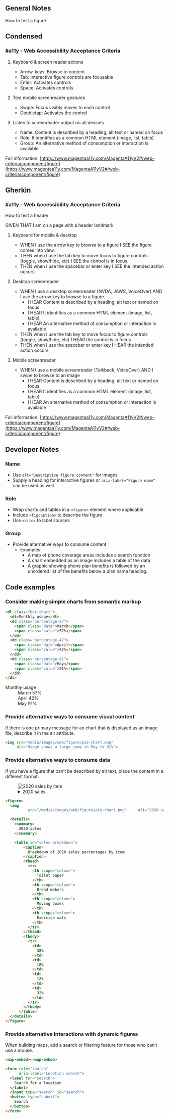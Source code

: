 ## General Notes

How to test a figure

## Condensed

### #a11y - Web Accessibility Acceptance Criteria

1. Keyboard & screen reader actions
   - Arrow-keys: Browse to content
   - Tab: Interactive figure controls are focusable
   - Enter: Activates controls
   - Space: Activates controls

2. Test mobile screenreader gestures
   - Swipe: Focus visibly moves to each control
   - Doubletap: Activates the control

3. Listen to screenreader output on all devices
   - Name: Content is described by a heading, alt text or named on focus
   - Role: It identifies as a common HTML element (image, list, table)
   - Group: An alternative method of consumption or interaction is available

Full information: [https://www.magentaa11y.com/MagentaA11yV2#/web-criteria/component/figure](https://www.magentaa11y.com/MagentaA11yV2#/web-criteria/component/figure)

## Gherkin

### #a11y - Web Accessibility Acceptance Criteria

How to test a header

GIVEN THAT I am on a page with a header landmark

1. Keyboard for mobile & desktop

   - WHEN I use the arrow key to browse to a figure I SEE the figure comes into view.
   - THEN when I use the tab key to move focus to figure controls (toggle, show/hide, etc) I SEE the control is in focus
   - THEN when I use the spacebar or enter key I SEE the intended action occurs

2. Desktop screenreader

   - WHEN I use a desktop screenreader (NVDA, JAWS, VoiceOver) AND I use the arrow key to browse to a figure.
      - I HEAR Content is described by a heading, alt text or named on focus
     - I HEAR It identifies as a common HTML element (image, list, table)
     - I HEAR An alternative method of consumption or interaction is available
   - THEN when I use the tab key to move focus to figure controls (toggle, show/hide, etc) I HEAR the control is in focus 
   - THEN when I use the spacebar or enter key I HEAR the intended action occurs

3. Mobile screenreader

   - WHEN I use a mobile screenreader (Talkback, VoiceOver) AND I swipe to browse to an image
     - I HEAR Content is described by a heading, alt text or named on focus
     - I HEAR It identifies as a common HTML element (image, list, table)
     - I HEAR An alternative method of consumption or interaction is available


Full information: [https://www.magentaa11y.com/MagentaA11yV2#/web-criteria/component/figure](https://www.magentaa11y.com/MagentaA11yV2#/web-criteria/component/figure)

## Developer Notes

### Name

- Use `alt="Descriptive figure content"` for images
- Supply a heading for interactive figures or `aria-label="Figure name"` can be used as well

### Role

- Wrap charts and tables in a `<figure>` element where applicable
- Include `<figcaption>` to describe the figure
- Use `<cite>` to label sources

### Group

- Provide alternative ways to consume content
    - Examples:
        - A map of phone coverage areas includes a search function
        - A chart embedded as an image includes a table of the data
        - A graphic showing phone plan benefits is followed by an unordered list of the benefits below a plan name heading.

## Code examples
### Consider making simple charts from semantic markup

```html
<dl class="bar-chart">
  <dt>Monthly usage</dt>
  <dd class="percentage-57">
    <span class="date">March</span>
    <span class="value">57%</span>
  </dd>
  <dd class="percentage-42">
    <span class="date">April</span>
    <span class="value">42%</span>
  </dd>
  <dd class="percentage-91">
    <span class="date">May</span>
    <span class="value">91%</span>
  </dd>
</dl>
```

<example>
   <dl class="bar-chart">
     <dt>Monthly usage</dt>
     <dd class="percentage-57">
       <span class="date">March</span>
       <span class="value">57%</span>
     </dd>
     <dd class="percentage-42">
       <span class="date">April</span>
       <span class="value">42%</span>
     </dd>
     <dd class="percentage-91">
       <span class="date">May</span>
       <span class="value">91%</span>
     </dd>
   </dl>
</example>


### Provide alternative ways to consume visual content
If there is one primary message for an chart that is displayed as an image file, describe it in the alt attribute.

```html
<img src="media/images/web/figure/pie-chart.png" 
     alt="Usage shows a large jump in May to 91%">
```
### Provide alternative ways to consume data
If you have a figure that can’t be described by alt text, place the content in a different format.

<example>
<figure>
  <img src="/media/images/web/figure/pie-chart.png" alt="2020 sales by item">

  <details>
    <summary>
      2020 sales
    </summary>
    <table id="sales-breakdown">
        <caption>
          Breakdown of 2020 sales percentages by item
        </caption>
        <thead>
          <tr>
            <th scope="column">
              Toilet paper
            </th>
            <th scope="column">
              Bread makers
            </th>
            <th scope="column">
              Moving boxes
            </th>
            <th scope="column">
              Exercise mats
            </th>
          </tr>
        </thead>
        <tbody>
          <tr>
            <td>
              38%
            </td>
            <td>
              18%
            </td>
            <td>
              12%
            </td>
            <td>
              32%
            </td>
          </tr>
        </tbody>
      </table>
  </details>
</figure>
</example>

```html
<figure>
  <img
          src="/media/images/web/figure/pie-chart.png"     alt="2020 sales by item">

  <details>
    <summary>
      2020 sales
    </summary>

    <table id="sales-breakdown">
        <caption>
          Breakdown of 2020 sales percentages by item
        </caption>
        <thead>
          <tr>
            <th scope="column">
              Toilet paper
            </th>
            <th scope="column">
              Bread makers
            </th>
            <th scope="column">
              Moving boxes
            </th>
            <th scope="column">
              Exercise mats
            </th>
          </tr>
        </thead>
        <tbody>
          <tr>
            <td>
              38%
            </td>
            <td>
              18%
            </td>
            <td>
              12%
            </td>
            <td>
              32%
            </td>
          </tr>
        </tbody>
      </table>
  </details>
</figure>
```
### Provide alternative interactions with dynamic figures
When building maps, add a search or filtering feature for those who can’t use a mouse.

```html
<map-embed></map-embed>

<form role="search" 
      aria-label="Location search">
  <label for="search">
    Search for a location
  </label>
  <input type="search" id="search">
  <button type="submit">
    Search
  </button>
</form>
```
